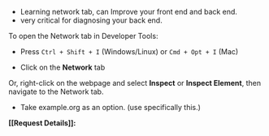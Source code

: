 - Learning network tab, can Improve your front end and back end. 
- very critical for diagnosing your back end. 

  
To open the Network tab in Developer Tools:

- Press `Ctrl + Shift + I` (Windows/Linux) or `Cmd + Opt + I` (Mac)
    
- Click on the **Network** tab
    

Or, right-click on the webpage and select **Inspect** or **Inspect Element**, then navigate to the Network tab.

- Take example.org as an option. (use specifically this.)
  
**[[Request Details]]:**  
 
